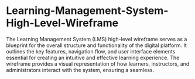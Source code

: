 # Learning-Management-System-High-Level-Wireframe
The Learning Management System (LMS) high-level wireframe serves as a blueprint for the overall structure and functionality of the digital platform. It outlines the key features, navigation flow, and user interface elements essential for creating an intuitive and effective learning experience. The wireframe provides a visual representation of how learners, instructors, and administrators interact with the system, ensuring a seamless.
